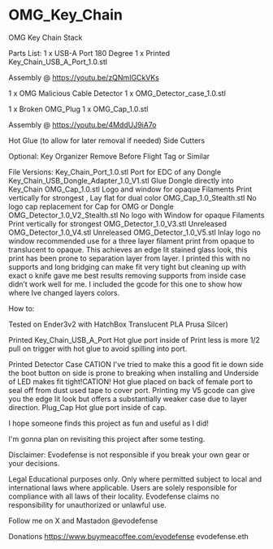 # OMG_Key_Chain
OMG Key Chain Stack

Parts List:
1 x USB-A Port 180 Degree
1 x Printed Key_Chain_USB_A_Port_1.0.stl

Assembly @ 
https://youtu.be/zQNmIGCkVKs

1 x OMG Malicious Cable Detector
1 x OMG_Detector_case_1.0.stl

1 x Broken OMG_Plug
1 x OMG_Cap_1.0.stl

Assembly @
https://youtu.be/4MddUJ9iA7o


Hot Glue (to allow for later removal if needed)
Side Cutters

Optional:
Key Organizer
Remove Before Flight Tag or Similar

File Versions:
Key_Chain_Port_1.0.stl
 Port for EDC of any Dongle
Key_Chain_USB_Dongle_Adapter_1.0_V1.stl
 Glue Dongle directly into Key_Chain
OMG_Cap_1.0.stl
 Logo and window for opaque Filaments
 Print vertically for strongest , Lay flat for dual color
OMG_Cap_1.0_Stealth.stl
 No logo cap replacement for Cap for OMG or Dongle
OMG_Detector_1.0_V2_Stealth.stl
 No logo with Window for opaque Filaments
 Print vertically for strongest
OMG_Detector_1.0_V3.stl
 Unreleased 
OMG_Detector_1.0_V4.stl
 Unreleased
OMG_Detector_1.0_V5.stl 
 Inlay logo no window
 recommended use for a three layer filament print from opaque to translucent to opaque.
 This achieves an edge lit stained glass look, this print has been prone to separation layer from layer.
 I printed this with no supports and long bridging 
 can make fit very tight but cleaning up with exact o knife gave me best results removing supports from inside case didn’t work well for me.
 I included the gcode for this one to show how where Ive changed layers colors.

How to:

Tested on Ender3v2 with HatchBox Translucent PLA Prusa Silcer)

Printed Key_Chain_USB_A_Port
Hot glue port inside of Print less is more 1/2 pull on trigger with hot glue to avoid spilling into port.

Printed Detector Case
       CATION I've tried to make this a good fit ie down side the boot button on side is prone to breaking when installing and Underside of LED makes fit tight!CATION!
Hot glue placed on back of female port to seal off from dust used tape to cover port.
 Printing my V5 gcode can give you the edge lit look but offers a substantially weaker case due  to layer direction.
Plug_Cap
       Hot glue port inside of cap.
 

I hope someone finds this project as fun and useful as I did!

I'm gonna plan on revisiting this project after some testing.

Disclaimer:
Evodefense is not responsible if you break your own gear or your decisions.

Legal
Educational purposes only. Only where permitted subject to local and international laws where applicable.
Users are solely responsible for compliance with all laws of their locality. Evodefense claims no responsibility for unauthorized or unlawful use.

Follow me on X and Mastadon @evodefense

Donations
https://www.buymeacoffee.com/evodefense
evodefense.eth
